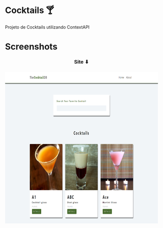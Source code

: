 # Cocktails 🍸

Projeto de Cocktails utilizando ContextAPI

# Screenshots

<div align='center'>
   <h3>Site ⬇<h3/>
   <img align="center" alt="Home" height="500"  src="src/assets/screenshots/home.png">   
</div>
